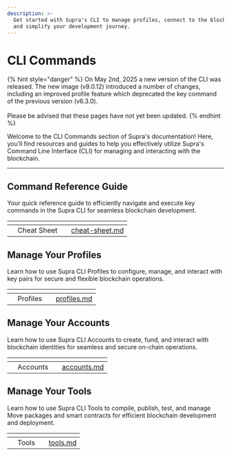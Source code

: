 ```yaml
---
description: >-
  Get started with Supra's CLI to manage profiles, connect to the blockchain,
  and simplify your development journey.
---
```


# CLI Commands

{% hint style="danger" %}
On May 2nd, 2025 a new version of the CLI was released. The new image (v9.0.12) introduced a number of changes, including an improved profile feature which deprecated the key command of the previous version (v6.3.0).\
\
Please be advised that these pages have not yet been updated.
{% endhint %}

Welcome to the CLI Commands section of Supra's documentation! Here, you’ll find resources and guides to help you effectively utilize Supra's Command Line Interface (CLI) for managing and interacting with the blockchain.

***

## Command Reference Guide

Your quick reference guide to efficiently navigate and execute key commands in the Supra CLI for seamless blockchain development.

<table data-view="cards"><thead><tr><th></th><th></th><th></th><th data-hidden data-card-target data-type="content-ref"></th></tr></thead><tbody><tr><td></td><td>Cheat Sheet</td><td></td><td><a href="cheat-sheet.md">cheat-sheet.md</a></td></tr></tbody></table>

## Manage Your Profiles

Learn how to use Supra CLI Profiles to configure, manage, and interact with key pairs for secure and flexible blockchain operations.

<table data-view="cards"><thead><tr><th></th><th></th><th></th><th data-hidden data-card-target data-type="content-ref"></th></tr></thead><tbody><tr><td></td><td>Profiles</td><td></td><td><a href="profiles.md">profiles.md</a></td></tr></tbody></table>

## Manage Your Accounts

Learn how to use Supra CLI Accounts to create, fund, and interact with blockchain identities for seamless and secure on-chain operations.

<table data-view="cards"><thead><tr><th></th><th></th><th></th><th data-hidden data-card-target data-type="content-ref"></th></tr></thead><tbody><tr><td></td><td>Accounts</td><td></td><td><a href="accounts.md">accounts.md</a></td></tr></tbody></table>

## Manage Your Tools

Learn how to use Supra CLI Tools to compile, publish, test, and manage Move packages and smart contracts for efficient blockchain development and deployment.

<table data-view="cards"><thead><tr><th></th><th></th><th></th><th data-hidden data-card-target data-type="content-ref"></th></tr></thead><tbody><tr><td></td><td>Tools</td><td></td><td><a href="tools.md">tools.md</a></td></tr></tbody></table>
